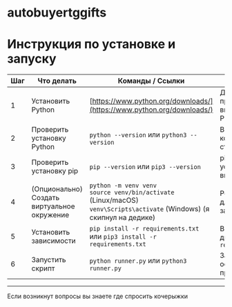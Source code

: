# autobuyertggifts

# Инструкция по установке и запуску

| Шаг | Что делать                                    | Команды / Ссылки                                                                                           | Примечания                                |
|------|----------------------------------------------|-----------------------------------------------------------------------------------------------------------|-------------------------------------------|
| 1    | Установить Python                            | [https://www.python.org/downloads/](https://www.python.org/downloads/)                                    | Для Windows при установке включить "Add Python to PATH" |
| 2    | Проверить установку Python                   | `python --version` или `python3 --version`                                                                | В терминале или командной строке          |
| 3    | Проверить установку pip                      | `pip --version` или `pip3 --version`                                                                      | pip обычно устанавливается вместе с Python |
| 4    | (Опционально) Создать виртуальное окружение | `python -m venv venv`<br>`source venv/bin/activate` (Linux/macOS)<br>`venv\Scripts\activate` (Windows)  (я скипнул на дедике)   | Рекомендуется для изоляции зависимостей  |
| 5    | Установить зависимости                      | `pip install -r requirements.txt` или `pip3 install -r requirements.txt`                                   | Выполнить в директории с `requirements.txt` |
| 6    | Запустить скрипт                            | `python runner.py` или `python3 runner.py`                                                                    | Запускает основную программу              |

---

Если возникнут вопросы вы знаете где спросить кочерыжки
